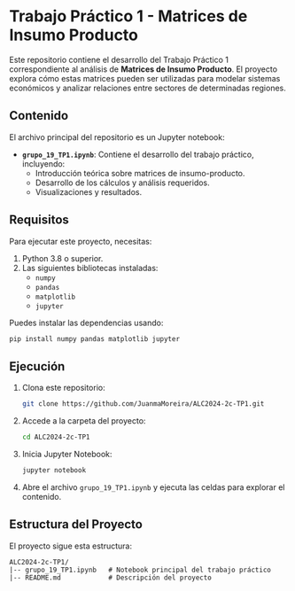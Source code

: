 # Trabajo Práctico 1 - Matrices de Insumo Producto

Este repositorio contiene el desarrollo del Trabajo Práctico 1 correspondiente al análisis de **Matrices de Insumo Producto**. El proyecto explora cómo estas matrices pueden ser utilizadas para modelar sistemas económicos y analizar relaciones entre sectores de determinadas regiones.

## Contenido

El archivo principal del repositorio es un Jupyter notebook:

- **`grupo_19_TP1.ipynb`**: Contiene el desarrollo del trabajo práctico, incluyendo:
  - Introducción teórica sobre matrices de insumo-producto.
  - Desarrollo de los cálculos y análisis requeridos.
  - Visualizaciones y resultados.

## Requisitos

Para ejecutar este proyecto, necesitas:

1. Python 3.8 o superior.
2. Las siguientes bibliotecas instaladas:
   - `numpy`
   - `pandas`
   - `matplotlib`
   - `jupyter`

Puedes instalar las dependencias usando:
```bash
pip install numpy pandas matplotlib jupyter
```

## Ejecución

1. Clona este repositorio:
   ```bash
   git clone https://github.com/JuanmaMoreira/ALC2024-2c-TP1.git
   ```
2. Accede a la carpeta del proyecto:
   ```bash
   cd ALC2024-2c-TP1
   ```
3. Inicia Jupyter Notebook:
   ```bash
   jupyter notebook
   ```
4. Abre el archivo `grupo_19_TP1.ipynb` y ejecuta las celdas para explorar el contenido.

## Estructura del Proyecto

El proyecto sigue esta estructura:

```
ALC2024-2c-TP1/
|-- grupo_19_TP1.ipynb   # Notebook principal del trabajo práctico
|-- README.md            # Descripción del proyecto
```

